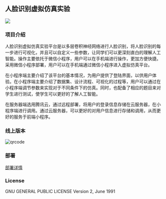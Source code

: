 ## 人脸识别虚拟仿真实验

![](https://github.com/polichan/Palette-taro/blob/master/screenshots/design.png)

### 项目介绍

人脸识别虚拟仿真实验平台是以多层卷积神经网络进行人脸识别，将人脸识别的每一步进行可视化，并且可以自定义一些参数，让同学们可以更深刻直白的理解人工智能。操作主要依托于微信小程序，用户可以在手机端进行操作，更加方便快捷。采用微信小程序部署，用户可以在手机端通过微信小程序进入虚拟仿真平台。

在小程序端主要介绍了该平台的基本情况，为用户提供了登陆界面，以供用户体验。在小程序端主要介绍了数据集、设计流程、可视化的过程等，用户可以通过在小程序端调节参数来实现对于不同条件下的仿真。同时，也配备了相应的题目来对学生进行测试，使学生可以更好的了解人工智能。

在服务器端选用腾讯云，通过远程部署，将用户的登录信息存储在云服务器，在小程序端进行调用。通过云服务器，可以更好的对用户信息进行存储和调用，从而更好的服务于前端小程序。

### 线上版本

![qrcode](https://github.com/polichan/Palette-taro/blob/master/screenshots/qrcode.png)

### 部署
[部署详情](https://github.com/polichan/Palette-taro/blob/master/deployment.md)
### License
GNU GENERAL PUBLIC LICENSE Version 2, June 1991
